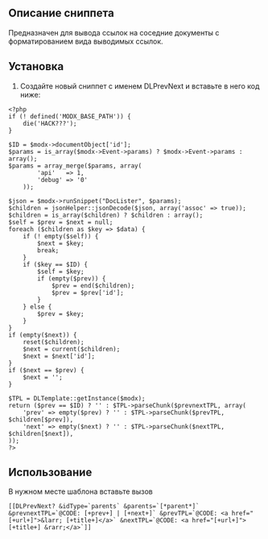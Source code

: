 ## Описание сниппета
Предназначен для вывода ссылок на соседние документы с форматированием вида выводимых ссылок.

## Установка
1. Создайте новый сниппет с именем DLPrevNext и вставьте в него код ниже: 
```
<?php
if (! defined('MODX_BASE_PATH')) {
    die('HACK???');
}

$ID = $modx->documentObject['id'];
$params = is_array($modx->Event->params) ? $modx->Event->params : array();
$params = array_merge($params, array(
        'api'   => 1,
        'debug' => '0'
    ));

$json = $modx->runSnippet("DocLister", $params);
$children = jsonHelper::jsonDecode($json, array('assoc' => true));
$children = is_array($children) ? $children : array();
$self = $prev = $next = null;
foreach ($children as $key => $data) {
    if (! empty($self)) {
        $next = $key;
        break;
    }
    if ($key == $ID) {
        $self = $key;
        if (empty($prev)) {
            $prev = end($children);
            $prev = $prev['id'];
        }
    } else {
        $prev = $key;
    }
}
if (empty($next)) {
    reset($children);
    $next = current($children);
    $next = $next['id'];
}
if ($next == $prev) {
    $next = '';
}

$TPL = DLTemplate::getInstance($modx);
return ($prev == $ID) ? '' : $TPL->parseChunk($prevnextTPL, array(
    'prev' => empty($prev) ? '' : $TPL->parseChunk($prevTPL, $children[$prev]),
    'next' => empty($next) ? '' : $TPL->parseChunk($nextTPL, $children[$next]),
));
?>

```
## Использование
В нужном месте шаблона вставьте вызов
```
[[DLPrevNext? &idType=`parents` &parents=`[*parent*]` &prevnextTPL=`@CODE: [+prev+] | [+next+]` &prevTPL=`@CODE: <a href="[+url+]">&larr; [+title+]</a>` &nextTPL=`@CODE: <a href="[+url+]">[+title+] &rarr;</a>`]]

```
